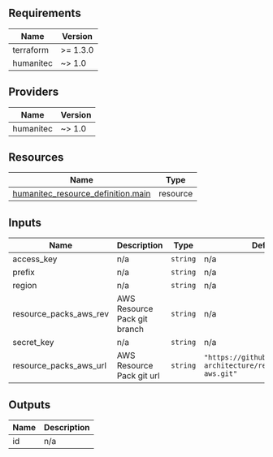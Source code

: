 <!-- BEGIN_TF_DOCS -->
## Requirements

| Name | Version |
|------|---------|
| terraform | >= 1.3.0 |
| humanitec | ~> 1.0 |

## Providers

| Name | Version |
|------|---------|
| humanitec | ~> 1.0 |

## Resources

| Name | Type |
|------|------|
| [humanitec_resource_definition.main](https://registry.terraform.io/providers/humanitec/humanitec/latest/docs/resources/resource_definition) | resource |

## Inputs

| Name | Description | Type | Default | Required |
|------|-------------|------|---------|:--------:|
| access\_key | n/a | `string` | n/a | yes |
| prefix | n/a | `string` | n/a | yes |
| region | n/a | `string` | n/a | yes |
| resource\_packs\_aws\_rev | AWS Resource Pack git branch | `string` | n/a | yes |
| secret\_key | n/a | `string` | n/a | yes |
| resource\_packs\_aws\_url | AWS Resource Pack git url | `string` | `"https://github.com/humanitec-architecture/resource-packs-aws.git"` | no |

## Outputs

| Name | Description |
|------|-------------|
| id | n/a |
<!-- END_TF_DOCS -->
